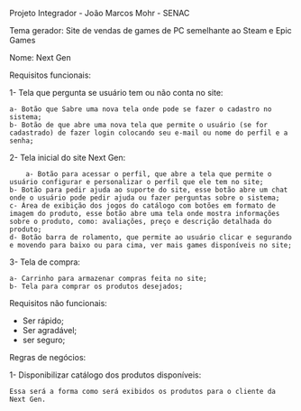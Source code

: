 Projeto Integrador - João Marcos Mohr - SENAC

Tema gerador: Site de vendas de games de PC semelhante ao Steam e Epic Games

Nome: Next Gen

Requisitos funcionais: 

1- Tela que pergunta se usuário tem ou não conta no site:
 
	a- Botão que Sabre uma nova tela onde pode se fazer o cadastro no sistema;
   	b- Botão de que abre uma nova tela que permite o usuário (se for cadastrado) de fazer login colocando seu e-mail ou nome do perfil e a senha;

2- Tela inicial do site Next Gen: 

       	a- Botão para acessar o perfil, que abre a tela que permite o usuário configurar e personalizar o perfil que ele tem no site;
	b- Botão para pedir ajuda ao suporte do site, esse botão abre um chat onde o usuário pode pedir ajuda ou fazer perguntas sobre o sistema;
   	c- Área de exibição dos jogos do catálogo com botões em formato de imagem do produto, esse botão abre uma tela onde mostra informações sobre o produto, como: avaliações, preço e descrição detalhada do produto;
	d- Botão barra de rolamento, que permite ao usuário clicar e segurando e movendo para baixo ou para cima, ver mais games disponíveis no site; 
 
 3- Tela de compra: 

  	a- Carrinho para armazenar compras feita no site;
   	b- Tela para comprar os produtos desejados;
   
Requisitos não funcionais: 

* Ser rápido;
* Ser agradável;
* ser seguro;
  
Regras de negócios: 

1- Disponibilizar catálogo dos produtos disponíveis:

 	Essa será a forma como será exibidos os produtos para o cliente da Next Gen.
